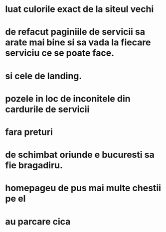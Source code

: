 # luat culorile exact de la siteul vechi

# de refacut paginiile de servicii sa arate mai bine si sa vada la fiecare serviciu ce se poate face.

# si cele de landing.

# pozele in loc de inconitele din cardurile de servicii

# fara preturi

# de schimbat oriunde e bucuresti sa fie bragadiru.

# homepageu de pus mai multe chestii pe el

# au parcare cica
